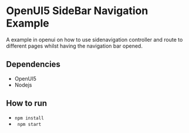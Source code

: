 # OpenUI5 SideBar Navigation Example

A example in openui on how to use sidenavigation controller and route to different pages whilst having the navigation bar opened.

## Dependencies
- OpenUI5
- Nodejs

## How to run
- ``` npm install ``` 
- ``` npm start```
